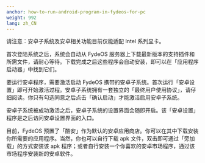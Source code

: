```yaml
---
anchor: how-to-run-android-program-in-fydeos-for-pc
weight: 992
lang: zh_CN
---
```

请注意：安卓子系统及安卓相关功能目前仅能适配 Intel 系列显卡。

首次登陆系统之后，系统会自动从 FydeOS 服务器上下载最新版本的支持插件和所需文件，请耐心等待。下载完成之后这些程序会自动安装，即可以在「应用程序启动器」中找到它们。

要运行安卓程序，需要激活启动 FydeOS 携带的安卓子系统。首次运行「安卓设置」即可开始激活过程。安卓子系统拥有一套独立的「最终用户使用协议」，请仔细阅读。你只有勾选同意之后点击「确认启动」才能激活启用安卓子系统。

安卓子系统被成功激活之后，安卓子系统的设置界面会随即开启。该「安卓设置」程序是之后访问安卓设置界面的入口。

目前，FydeOS 预置了「酷安」作为默认的安卓应用商店。你可以在其中下载安装你所需要的应用程序。当然，你也可以自行下载 apk 文件，双击即可通过「旁加载」的方式安装该 apk 程序；或者自行安装一个你喜欢的安卓市场程序，通过该市场程序安装新的安卓软件。
